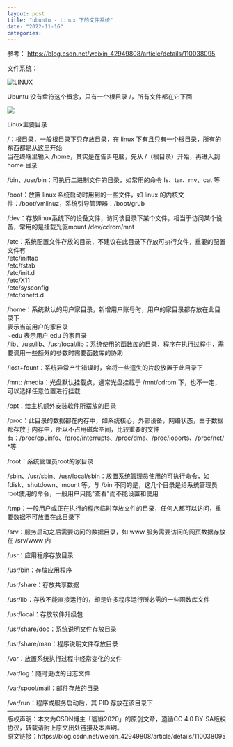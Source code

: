 ```yaml
---
layout: post
title: "ubuntu - Linux 下的文件系统"
date: "2022-11-16"
categories: 
---
```

<p>参考：&nbsp;<a href="https://blog.csdn.net/weixin_42949808/article/details/110038095">https://blog.csdn.net/weixin_42949808/article/details/110038095</a></p>

<p>文件系统：</p>

<p><img alt="LINUX" src="https://img-blog.csdnimg.cn/20201124084134920.png?x-oss-process=image/watermark,type_ZmFuZ3poZW5naGVpdGk,shadow_10,text_aHR0cHM6Ly9ibG9nLmNzZG4ubmV0L3dlaXhpbl80Mjk0OTgwOA==,size_16,color_FFFFFF,t_70#pic_center" /></p>

<p>Ubuntu 没有盘符这个概念，只有一个根目录 /，所有文件都在它下面</p>

<p><img src="https://img-blog.csdnimg.cn/20201124084203676.png?x-oss-process=image/watermark,type_ZmFuZ3poZW5naGVpdGk,shadow_10,text_aHR0cHM6Ly9ibG9nLmNzZG4ubmV0L3dlaXhpbl80Mjk0OTgwOA==,size_16,color_FFFFFF,t_70#pic_center" /></p>

<p>Linux主要目录</p>

<p>/：根目录，一般根目录下只存放目录，在 linux 下有且只有一个根目录，所有的东西都是从这里开始<br />
当在终端里输入 /home，其实是在告诉电脑，先从 /（根目录）开始，再进入到 home 目录</p>

<p>/bin、/usr/bin：可执行二进制文件的目录，如常用的命令 ls、tar、mv、cat 等</p>

<p>/boot：放置 linux 系统启动时用到的一些文件，如 linux 的内核文件：/boot/vmlinuz，系统引导管理器：/boot/grub</p>

<p>/dev：存放linux系统下的设备文件，访问该目录下某个文件，相当于访问某个设备，常用的是挂载光驱mount /dev/cdrom/mnt</p>

<p>/etc：系统配置文件存放的目录，不建议在此目录下存放可执行文件，重要的配置文件有<br />
/etc/inittab<br />
/etc/fstab<br />
/etc/init.d<br />
/etc/X11<br />
/etc/sysconfig<br />
/etc/xinetd.d</p>

<p>/home：系统默认的用户家目录，新增用户账号时，用户的家目录都存放在此目录下<br />
表示当前用户的家目录<br />
~edu 表示用户 edu 的家目录<br />
/lib、/usr/lib、/usr/local/lib：系统使用的函数库的目录，程序在执行过程中，需要调用一些额外的参数时需要函数库的协助</p>

<p>/lost+fount：系统异常产生错误时，会将一些遗失的片段放置于此目录下</p>

<p>/mnt: /media：光盘默认挂载点，通常光盘挂载于 /mnt/cdrom 下，也不一定，可以选择任意位置进行挂载</p>

<p>/opt：给主机额外安装软件所摆放的目录</p>

<p>/proc：此目录的数据都在内存中，如系统核心，外部设备，网络状态，由于数据都存放于内存中，所以不占用磁盘空间，比较重要的文件有：/proc/cpuinfo、/proc/interrupts、/proc/dma、/proc/ioports、/proc/net/*等</p>

<p>/root：系统管理员root的家目录</p>

<p>/sbin、/usr/sbin、/usr/local/sbin：放置系统管理员使用的可执行命令，如 fdisk、shutdown、mount 等。与 /bin 不同的是，这几个目录是给系统管理员 root使用的命令，一般用户只能&quot;查看&quot;而不能设置和使用</p>

<p>/tmp：一般用户或正在执行的程序临时存放文件的目录，任何人都可以访问，重要数据不可放置在此目录下</p>

<p>/srv：服务启动之后需要访问的数据目录，如 www 服务需要访问的网页数据存放在 /srv/www 内</p>

<p>/usr：应用程序存放目录</p>

<p>/usr/bin：存放应用程序</p>

<p>/usr/share：存放共享数据</p>

<p>/usr/lib：存放不能直接运行的，却是许多程序运行所必需的一些函数库文件</p>

<p>/usr/local：存放软件升级包</p>

<p>/usr/share/doc：系统说明文件存放目录</p>

<p>/usr/share/man：程序说明文件存放目录</p>

<p>/var：放置系统执行过程中经常变化的文件</p>

<p>/var/log：随时更改的日志文件</p>

<p>/var/spool/mail：邮件存放的目录</p>

<p>/var/run：程序或服务启动后，其 PID 存放在该目录下<br />
&mdash;&mdash;&mdash;&mdash;&mdash;&mdash;&mdash;&mdash;&mdash;&mdash;&mdash;&mdash;&mdash;&mdash;&mdash;&mdash;<br />
版权声明：本文为CSDN博主「貔貅2020」的原创文章，遵循CC 4.0 BY-SA版权协议，转载请附上原文出处链接及本声明。<br />
原文链接：https://blog.csdn.net/weixin_42949808/article/details/110038095</p>

<p>&nbsp;</p>

<p>&nbsp;</p>

